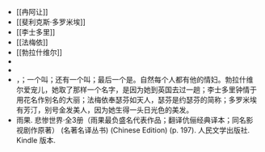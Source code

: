 - [[冉阿让]]
- [[斐利克斯·多罗米埃]]
- [[李士多里]]
- [[法梅依]]
- [[勃拉什维尔]]
-
-
- ，；一个叫；还有一个叫；最后一个是。自然每个人都有他的情妇。勃拉什维尔爱宠儿，她取了那样一个名字，是因为她到英国去过一趟；李士多里钟情于用花名作别名的大丽；法梅依奉瑟芬如天人，瑟芬是约瑟芬的简称；多罗米埃有芳汀，别号金发美人，因为她生得一头日光色的美发。
- 雨果. 悲惨世界·全3册（雨果最负盛名代表作品；翻译伉俪经典译本；同名影视剧作原著） (名著名译丛书) (Chinese Edition) (p. 197). 人民文学出版社. Kindle 版本.